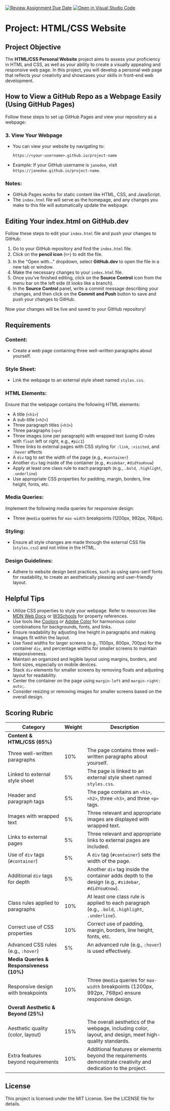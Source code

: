 [![Review Assignment Due Date](https://classroom.github.com/assets/deadline-readme-button-22041afd0340ce965d47ae6ef1cefeee28c7c493a6346c4f15d667ab976d596c.svg)](https://classroom.github.com/a/CmBzwAqq)
[![Open in Visual Studio Code](https://classroom.github.com/assets/open-in-vscode-2e0aaae1b6195c2367325f4f02e2d04e9abb55f0b24a779b69b11b9e10269abc.svg)](https://classroom.github.com/online_ide?assignment_repo_id=16536760&assignment_repo_type=AssignmentRepo)
# Project: HTML/CSS Website

## Project Objective
The **HTML/CSS Personal Website** project aims to assess your proficiency in HTML and CSS, as well as your ability to create a visually appealing and responsive web page. In this project, you will develop a personal web page that reflects your creativity and showcases your skills in front-end web development.

## How to View a GitHub Repo as a Webpage Easily (Using GitHub Pages)

Follow these steps to set up GitHub Pages and view your repository as a webpage:


### 3. **View Your Webpage**
   - You can view your website by navigating to:
     ```
     https://<your-username>.github.io/project-name
     ```
   - Example: If your GitHub username is `janedoe`, visit `https://janedoe.github.io/project-name`.

### Notes:
   - GitHub Pages works for static content like HTML, CSS, and JavaScript.
   - The `index.html` file will serve as the homepage, and any changes you make to this file will automatically update the webpage.

## Editing Your index.html on GitHub.dev

Follow these steps to edit your `index.html` file and push your changes to GitHub:

1. Go to your GitHub repository and find the `index.html` file.
2. Click on the **pencil icon** (✏️) to edit the file.
3. In the "Open with..." dropdown, select **GitHub.dev** to open the file in a new tab or window.
4. Make the necessary changes to your `index.html` file.
5. Once you've finished editing, click on the **Source Control** icon from the menu bar on the left side (it looks like a branch).
6. In the **Source Control** panel, write a commit message describing your changes, and then click on the **Commit and Push** button to save and push your changes to GitHub.

Now your changes will be live and saved to your GitHub repository!

## Requirements

### Content:
- Create a web page containing three well-written paragraphs about yourself.

### Style Sheet:
- Link the webpage to an external style sheet named `styles.css`.

### HTML Elements:
Ensure that the webpage contains the following HTML elements:
- A title (`<h1>`)
- A sub-title (`<h2>`)
- Three paragraph titles (`<h3>`)
- Three paragraphs (`<p>`)
- Three images (one per paragraph) with wrapped text (using ID rules with `float` left or right, e.g., `#pic1`)
- Three links to external pages with CSS styling for `:link`, `:visited`, and `:hover` effects
- A `div` tag to set the width of the page (e.g., `#container`)
- Another `div` tag inside of the container (e.g., `#sidebar`, `#didYouKnow`)
- Apply at least one class rule to each paragraph (e.g., `.bold`, `.highlight`, `.underline`)
- Use appropriate CSS properties for padding, margin, borders, line height, fonts, etc.

### Media Queries:
Implement the following media queries for responsive design:
- Three `@media` queries for `max-width` breakpoints (1200px, 992px, 768px).

### Styling:
- Ensure all style changes are made through the external CSS file (`styles.css`) and not inline in the HTML.

### Design Guidelines:
- Adhere to website design best practices, such as using sans-serif fonts for readability, to create an aesthetically pleasing and user-friendly layout.

## Helpful Tips
- Utilize CSS properties to style your webpage. Refer to resources like [MDN Web Docs](https://developer.mozilla.org/en-US/docs/Web/CSS) or [W3Schools](https://www.w3schools.com/) for property references.
- Use tools like [Coolors](https://coolors.co/) or [Adobe Color](https://color.adobe.com/) for harmonious color combinations for backgrounds, fonts, and links.
- Ensure readability by adjusting line height in paragraphs and making images fit within the layout.
- Use fixed widths for larger screens (e.g., 1100px, 800px, 700px) for the container `div`, and percentage widths for smaller screens to maintain responsiveness.
- Maintain an organized and legible layout using margins, borders, and font sizes, especially on mobile devices.
- Stack `div` elements for smaller screens by removing floats and adjusting layout for readability.
- Center the container on the page using `margin-left` and `margin-right: auto;`.
- Consider resizing or removing images for smaller screens based on the overall design.

## Scoring Rubric

| **Category**                     | **Weight** | **Description**                                                                                                                                       |
| --------------------------------- | ---------- | ----------------------------------------------------------------------------------------------------------------------------------------------------- |
| **Content & HTML/CSS (65%)**      |            |                                                                                                                                                       |
| Three well-written paragraphs     | 10%        | The page contains three well-written paragraphs about yourself.                                                                                        |
| Linked to external style sheet    | 5%         | The page is linked to an external style sheet named `styles.css`.                                                                                      |
| Header and paragraph tags         | 5%         | The page contains an `<h1>`, `<h2>`, three `<h3>`, and three `<p>` tags.                                                                                |
| Images with wrapped text          | 5%         | Three relevant and appropriate images are displayed with wrapped text.                                                                                 |
| Links to external pages           | 5%         | Three relevant and appropriate links to external pages are included.                                                                                   |
| Use of `div` tags (`#container`)  | 5%         | A `div` tag (`#container`) sets the width of the page.                                                                                                 |
| Additional `div` tags for depth   | 5%         | Another `div` tag inside the container adds depth to the design (e.g., `#sidebar`, `#didYouKnow`).                                                      |
| Class rules applied to paragraphs | 10%        | At least one class rule is applied to each paragraph (e.g., `.bold`, `.highlight`, `.underline`).                                                       |
| Correct use of CSS properties     | 10%        | Correct use of padding, margin, borders, line height, fonts, etc.                                                                                      |
| Advanced CSS rules (e.g., `:hover`) | 5%       | An advanced rule (e.g., `:hover`) is used effectively.                                                                                                 |
| **Media Queries & Responsiveness (10%)** |        |                                                                                                                                                       |
| Responsive design with breakpoints | 10%       | Three `@media` queries for `max-width` breakpoints (1200px, 992px, 768px) ensure responsive design.                                                    |
| **Overall Aesthetic & Beyond (25%)** |         |                                                                                                                                                       |
| Aesthetic quality (color, layout)  | 15%        | The overall aesthetics of the webpage, including color, layout, and design, meet high-quality standards.                                                |
| Extra features beyond requirements | 10%       | Additional features or elements beyond the requirements demonstrate creativity and dedication to the project.                                           |

## License
This project is licensed under the MIT License. See the LICENSE file for details.
